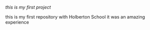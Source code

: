 *this is my first project*

this is my first repository with Holberton School 
it was an amazing experience